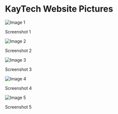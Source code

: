 <!DOCTYPE html>
<html lang="en">
<head>
    <meta charset="UTF-8">
    <meta name="viewport" content="width=device-width, initial-scale=1.0">
</head>
<body>
    <h1>KayTech Website Pictures</h1>
    <img src="https://github.com/user-attachments/assets/88ac106b-838b-4c28-941e-b1ac76860678" alt="Image 1" /><br>
    <p>Screenshot 1</p>
    <img src="https://github.com/user-attachments/assets/9eb1ef0b-95e2-4d0c-8fc1-288dbafc7e7e" alt="Image 2" /><br>
    <p>Screenshot 2</p>
    <img src="https://github.com/user-attachments/assets/518be656-9843-445a-99c4-fbef6e54cf5a" alt="Image 3" /><br>
    <p>Screenshot 3</p>
    <img src="https://github.com/user-attachments/assets/25600095-60fe-4f68-ab9e-4f4501628cb6" alt="Image 4" /><br>
    <p>Screenshot 4</p>
    <img src="https://github.com/user-attachments/assets/bfbee542-ce96-41cc-a9d3-57099e56bdae" alt="Image 5" /><br>
    <p>Screenshot 5</p>

</body>
</html>
